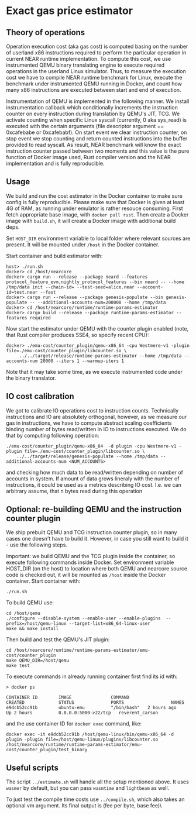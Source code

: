 # Exact gas price estimator

## Theory of operations

 Operation execution cost (aka gas cost) is computed basing on the number of userland x86 instructions required to perform the
particular operation in current NEAR runtime implementation. To compute this cost, we use instrumented QEMU binary
translating engine to execute required operations in the userland Linux simulator.
Thus, to measure the execution cost we have to compile NEAR runtime benchmark for Linux, execute the benchmark under
instrumented QEMU running in Docker, and count how many x86 instructions are executed between start and end of execution.

 Instrumentation of QEMU is implemented in the following manner. We install instrumentation callback which conditionally increments
the instruction counter on every instruction during translation by QEMU's JIT, TCG. We activate counting when specific Linux syscall
(currently, 0 aka sys_read) is executed with the certain arguments (file descriptor argument == 0xcafebabe or 0xcafebabf).
On start event we clear instruction counter, on stop event we stop counting and return counted instructions into the buffer provided
to read syscall. As result, NEAR benchmark will know the exact instruction counter passed between two moments and this value
is the pure function of Docker image used, Rust compiler version and the NEAR implementation and is fully reproducible.

## Usage

We build and run the cost estimator in the Docker container to make sure config is fully reproducible.
Please make sure that Docker is given at least 4G of RAM, as running under emulator is rather resouce consuming.
First fetch appropriate base image, with `docker pull rust`.
Then create a Docker image with `build.sh`, it will create a Docker image with additional build deps.

Set `HOST_DIR` environment variable to local folder where relevant sources are present.
It will be mounted under `/host` in the Docker container.

Start container and build estimator with:

    host> ./run.sh
    docker> cd /host/nearcore
    docker> cargo run --release --package neard --features protocol_feature_evm,nightly_protocol_features --bin neard -- --home /tmp/data init --chain-id= --test-seed=alice.near --account-id=test.near --fast
    docker> cargo run --release --package genesis-populate --bin genesis-populate -- --additional-accounts-num=200000 --home /tmp/data
    docker> cd /host/nearcore/runtime/runtime-params-estimator
    docker> cargo build --release --package runtime-params-estimator --features required

Now start the estimator under QEMU with the counter plugin enabled (note, that Rust compiler produces SSE4, so specify recent CPU):

    docker> ./emu-cost/counter_plugin/qemu-x86_64 -cpu Westmere-v1 -plugin file=./emu-cost/counter_plugin/libcounter.so \
         ../../target/release/runtime-params-estimator --home /tmp/data --accounts-num 20000 --iters 1 --warmup-iters 1

Note that it may take some time, as we execute instrumented code under the binary translator.


## IO cost calibration

We got to calibrate IO operations cost to instruction counts. Technically instructions and IO are absolutely orthogonal,
however, as we measure our gas in instructions, we have to compute abstract scaling coefficients binding
number of bytes read/written in IO to instructions executed.
We do that by computing following operation:

    ./emu-cost/counter_plugin/qemu-x86_64  -d plugin -cpu Westmere-v1 -plugin file=./emu-cost/counter_plugin/libcounter.so \
        ../../target/release/genesis-populate --home /tmp/data --additional-accounts-num <NUM_ACCOUNTS>

and checking how much data to be read/written depending on number of accounts in system. If amount of data grows lineraly with
the number of instructions, it could be used as a metrics describing IO cost. I.e. we can arbitrary assume,
that n bytes read during this operation

## Optional: re-building QEMU and the instruction counter plugin

We ship prebuilt QEMU and TCG instruction counter plugin, so in many cases one doesn't have to build it.
However, in case you still want to build it - use the following steps.

Important: we build QEMU and the TCG plugin inside the container, so execute following commands inside Docker.
Set environment variable HOST_DIR (on the host) to location where both QEMU and nearcore source code is checked
out, it will be mounted as `/host` inside the Docker container.
Start container with:

    ./run.sh

To build QEMU use:

    cd /host/qemu
    ./configure --disable-system --enable-user --enable-plugins  --prefix=/host/qemu-linux --target-list=x86_64-linux-user
    make && make install

Then build and test the QEMU's JIT plugin:

    cd /host/nearcore/runtime/runtime-params-estimator/emu-cost/counter_plugin
    make QEMU_DIR=/host/qemu
    make test

To execute commands in already running container first find its id with:

    > docker ps

    CONTAINER ID        IMAGE               COMMAND                  CREATED             STATUS              PORTS                  NAMES
    e9dcb52cc91b        ubuntu-emu          "/bin/bash"   2 hours ago         Up 2 hours          0.0.0.0:5000->22/tcp   reverent_carson

and the use container ID for `docker exec` command, like:

    docker exec -it e9dcb52cc91b /host/qemu-linux/bin/qemu-x86_64 -d plugin -plugin file=/host/qemu-linux/plugins/libcounter.so /host/nearcore/runtime/runtime-params-estimator/emu-cost/counter_plugin/test_binary

## Useful scripts

The script `../estimate.sh` will handle all the setup mentioned above. It uses `wasmer` by default, but you can pass `wasmtime` and `lightbeam` as well.

To just test the compile time costs use `../compile.sh`, which also takes an optional vm argument.  Its final output is (fee per byte, base fee)\
